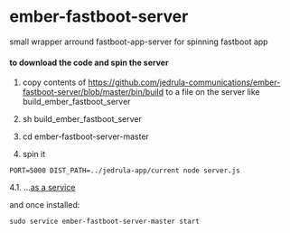 # ember-fastboot-server
small wrapper arround fastboot-app-server for spinning fastboot app



#### to download the code and spin the server

1. copy contents of https://github.com/jedrula-communications/ember-fastboot-server/blob/master/bin/build to a file on the server like build_ember_fastboot_server

2. sh build_ember_fastboot_server

3. cd ember-fastboot-server-master

4. spin it
```
PORT=5000 DIST_PATH=../jedrula-app/current node server.js
```

4.1. ...[as a service](http://jedrula-app.surge.sh/post/e58f4fd4-bda4-4a1d-801b-d68cc255a63f)

and once installed:  
```
sudo service ember-fastboot-server-master start
```
